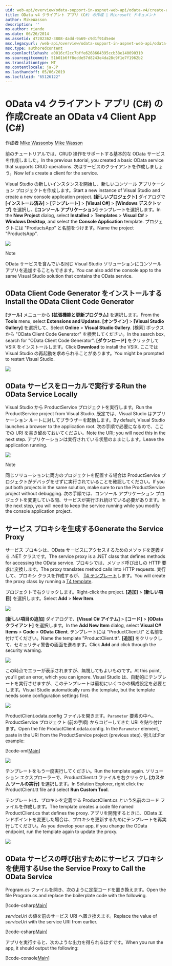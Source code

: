 ```yaml
---
uid: web-api/overview/odata-support-in-aspnet-web-api/odata-v4/create-an-odata-v4-client-app
title: OData v4 クライアント アプリ (C#) の作成 | Microsoft ドキュメント
author: MikeWasson
description: ''
ms.author: riande
ms.date: 06/26/2014
ms.assetid: 47202362-3808-4add-9a69-c9d1f91d5e4e
msc.legacyurl: /web-api/overview/odata-support-in-aspnet-web-api/odata-v4/create-an-odata-v4-client-app
msc.type: authoredcontent
ms.openlocfilehash: a0016cf2cc7bffe6268664395ccb38e140090310
ms.sourcegitcommit: 51b01b6ff8edde57d8243e4da28c9f1e7f1962b2
ms.translationtype: MT
ms.contentlocale: ja-JP
ms.lasthandoff: 05/06/2019
ms.locfileid: "65126122"
---
```

# <a name="create-an-odata-v4-client-app-c"></a><span data-ttu-id="99cfe-102">OData v4 クライアント アプリ (C#) の作成</span><span class="sxs-lookup"><span data-stu-id="99cfe-102">Create an OData v4 Client App (C#)</span></span>

<span data-ttu-id="99cfe-103">作成者 [Mike Wasson](https://github.com/MikeWasson)</span><span class="sxs-lookup"><span data-stu-id="99cfe-103">by [Mike Wasson](https://github.com/MikeWasson)</span></span>

<span data-ttu-id="99cfe-104">前のチュートリアルでは、CRUD 操作をサポートする基本的な OData サービスを作成しました。</span><span class="sxs-lookup"><span data-stu-id="99cfe-104">In the previous tutorial, you created a basic OData service that supports CRUD operations.</span></span> <span data-ttu-id="99cfe-105">次はサービスのクライアントを作成しましょう。</span><span class="sxs-lookup"><span data-stu-id="99cfe-105">Now let's create a client for the service.</span></span>

<span data-ttu-id="99cfe-106">Visual Studio の新しいインスタンスを開始し、新しいコンソール アプリケーション プロジェクトを作成します。</span><span class="sxs-lookup"><span data-stu-id="99cfe-106">Start a new instance of Visual Studio and create a new console application project.</span></span> <span data-ttu-id="99cfe-107">**[新しいプロジェクト]** ダイアログで **[インストール済み]** &gt; **[テンプレート]** &gt; **[Visual C#]** &gt; **[Windows デスクトップ]** を選択し、**[コンソール アプリケーション]** テンプレートを選択します。</span><span class="sxs-lookup"><span data-stu-id="99cfe-107">In the **New Project** dialog, select **Installed** &gt; **Templates** &gt; **Visual C#** &gt; **Windows Desktop**, and select the **Console Application** template.</span></span> <span data-ttu-id="99cfe-108">プロジェクトには &quot;ProductsApp&quot; と名前をつけます。</span><span class="sxs-lookup"><span data-stu-id="99cfe-108">Name the project &quot;ProductsApp&quot;.</span></span>

![](create-an-odata-v4-client-app/_static/image1.png)

> [!NOTE]
> <span data-ttu-id="99cfe-109">OData サービスを含んでいる同じ Visual Studio ソリューションにコンソール アプリを追加することもできます。</span><span class="sxs-lookup"><span data-stu-id="99cfe-109">You can also add the console app to the same Visual Studio solution that contains the OData service.</span></span>

## <a name="install-the-odata-client-code-generator"></a><span data-ttu-id="99cfe-110">OData Client Code Generator をインストールする</span><span class="sxs-lookup"><span data-stu-id="99cfe-110">Install the OData Client Code Generator</span></span>

<span data-ttu-id="99cfe-111">**[ツール]** メニューから **[拡張機能と更新プログラム]** を選択します。</span><span class="sxs-lookup"><span data-stu-id="99cfe-111">From the **Tools** menu, select **Extensions and Updates**.</span></span> <span data-ttu-id="99cfe-112">**[オンライン]** &gt; **[Visual Studio Gallery]** を選択して、</span><span class="sxs-lookup"><span data-stu-id="99cfe-112">Select **Online** &gt; **Visual Studio Gallery**.</span></span> <span data-ttu-id="99cfe-113">[検索] ボックスから &quot;OData Client Code Generator&quot; を検索してください。</span><span class="sxs-lookup"><span data-stu-id="99cfe-113">In the search box, search for &quot;OData Client Code Generator&quot;.</span></span> <span data-ttu-id="99cfe-114">**[ダウンロード]** をクリックして VSIX をインストールします。</span><span class="sxs-lookup"><span data-stu-id="99cfe-114">Click **Download** to install the VSIX.</span></span> <span data-ttu-id="99cfe-115">ここでは　Visual Studio の再起動を求められることがあります。</span><span class="sxs-lookup"><span data-stu-id="99cfe-115">You might be prompted to restart Visual Studio.</span></span>

[![](create-an-odata-v4-client-app/_static/image3.png)](create-an-odata-v4-client-app/_static/image2.png)

## <a name="run-the-odata-service-locally"></a><span data-ttu-id="99cfe-116">OData サービスをローカルで実行する</span><span class="sxs-lookup"><span data-stu-id="99cfe-116">Run the OData Service Locally</span></span>

<span data-ttu-id="99cfe-117">Visual Studio から ProductService プロジェクトを実行します。</span><span class="sxs-lookup"><span data-stu-id="99cfe-117">Run the ProductService project from Visual Studio.</span></span> <span data-ttu-id="99cfe-118">既定では、Visual Studio はアプリケーション ルートに対してブラウザーを起動します。</span><span class="sxs-lookup"><span data-stu-id="99cfe-118">By default, Visual Studio launches a browser to the application root.</span></span> <span data-ttu-id="99cfe-119">次の手順で必要になるので、ここでの URI を書き留めておいてください。</span><span class="sxs-lookup"><span data-stu-id="99cfe-119">Note the URI; you will need this in the next step.</span></span> <span data-ttu-id="99cfe-120">アプリケーションは実行されている状態のままにします。</span><span class="sxs-lookup"><span data-stu-id="99cfe-120">Leave the application running.</span></span>

![](create-an-odata-v4-client-app/_static/image4.png)

> [!NOTE]
> <span data-ttu-id="99cfe-121">同じソリューションに両方のプロジェクトを配置する場合は ProductService プロジェクトがデバッグをせずに実行されていることを確認してください。</span><span class="sxs-lookup"><span data-stu-id="99cfe-121">If you put both projects in the same solution, make sure to run the ProductService project without debugging.</span></span> <span data-ttu-id="99cfe-122">次の手順では、コンソール アプリケーション プロジェクトを変更している間、サービスが実行され続けている必要があります。</span><span class="sxs-lookup"><span data-stu-id="99cfe-122">In the next step, you will need to keep the service running while you modify the console application project.</span></span>

## <a name="generate-the-service-proxy"></a><span data-ttu-id="99cfe-123">サービス プロキシを生成する</span><span class="sxs-lookup"><span data-stu-id="99cfe-123">Generate the Service Proxy</span></span>

<span data-ttu-id="99cfe-124">サービス プロキシは、OData サービスにアクセスするためのメソッドを定義する .NET クラスです。</span><span class="sxs-lookup"><span data-stu-id="99cfe-124">The service proxy is a .NET class that defines methods for accessing the OData service.</span></span> <span data-ttu-id="99cfe-125">プロキシでは、メソッド呼び出しの HTTP 要求に変換します。</span><span class="sxs-lookup"><span data-stu-id="99cfe-125">The proxy translates method calls into HTTP requests.</span></span> <span data-ttu-id="99cfe-126">実行して、プロキシ クラスを作成するが、 [T4 テンプレート](https://msdn.microsoft.com/library/bb126445.aspx)します。</span><span class="sxs-lookup"><span data-stu-id="99cfe-126">You will create the proxy class by running a [T4 template](https://msdn.microsoft.com/library/bb126445.aspx).</span></span>

<span data-ttu-id="99cfe-127">プロジェクトで右クリックします。</span><span class="sxs-lookup"><span data-stu-id="99cfe-127">Right-click the project.</span></span> <span data-ttu-id="99cfe-128">**[追加]** &gt; **[新しい項目]** を選択します。</span><span class="sxs-lookup"><span data-stu-id="99cfe-128">Select **Add** &gt; **New Item**.</span></span>

![](create-an-odata-v4-client-app/_static/image5.png)

<span data-ttu-id="99cfe-129">**[新しい項目の追加]** ダイアログで、**[Visual C# アイテム]** &gt; **[コード]** &gt; **[OData クライアント]** を選択します。</span><span class="sxs-lookup"><span data-stu-id="99cfe-129">In the **Add New Item** dialog, select **Visual C# Items** &gt; **Code** &gt; **OData Client**.</span></span> <span data-ttu-id="99cfe-130">テンプレートには &quot;ProductClient.tt&quot; と名前を付けてください。</span><span class="sxs-lookup"><span data-stu-id="99cfe-130">Name the template &quot;ProductClient.tt&quot;.</span></span> <span data-ttu-id="99cfe-131">**[追加]** をクリックして、セキュリティ警告の画面を進めます。</span><span class="sxs-lookup"><span data-stu-id="99cfe-131">Click **Add** and click through the security warning.</span></span>

[![](create-an-odata-v4-client-app/_static/image7.png)](create-an-odata-v4-client-app/_static/image6.png)

<span data-ttu-id="99cfe-132">この時点でエラーが表示されますが、無視してもよいものです。</span><span class="sxs-lookup"><span data-stu-id="99cfe-132">At this point, you'll get an error, which you can ignore.</span></span> <span data-ttu-id="99cfe-133">Visual Studio は、自動的にテンプレートを実行させますが、このテンプレートは最初にいくつかの構成設定を必要とします。</span><span class="sxs-lookup"><span data-stu-id="99cfe-133">Visual Studio automatically runs the template, but the template needs some configuration settings first.</span></span>

[![](create-an-odata-v4-client-app/_static/image9.png)](create-an-odata-v4-client-app/_static/image8.png)

<span data-ttu-id="99cfe-134">ProductClient.odata.config ファイルを開きます。`Parameter` 要素の中へ、ProductService プロジェクト (前の手順) からコピーしてきた URI を貼り付けます。</span><span class="sxs-lookup"><span data-stu-id="99cfe-134">Open the file ProductClient.odata.config. In the `Parameter` element, paste in the URI from the ProductService project (previous step).</span></span> <span data-ttu-id="99cfe-135">例えば:</span><span class="sxs-lookup"><span data-stu-id="99cfe-135">For example:</span></span>

[!code-xml[Main](create-an-odata-v4-client-app/samples/sample1.xml)]

[![](create-an-odata-v4-client-app/_static/image11.png)](create-an-odata-v4-client-app/_static/image10.png)

<span data-ttu-id="99cfe-136">テンプレートをもう一度実行してください。</span><span class="sxs-lookup"><span data-stu-id="99cfe-136">Run the template again.</span></span> <span data-ttu-id="99cfe-137">ソリューション エクスプローラーで、ProductClient.tt ファイルを右クリックし **[カスタム ツールの実行]** を選択します。</span><span class="sxs-lookup"><span data-stu-id="99cfe-137">In Solution Explorer, right click the ProductClient.tt file and select **Run Custom Tool**.</span></span>

<span data-ttu-id="99cfe-138">テンプレートは、プロキシを定義する ProductClient.cs という名前のコード ファイルを作成します。</span><span class="sxs-lookup"><span data-stu-id="99cfe-138">The template creates a code file named ProductClient.cs that defines the proxy.</span></span> <span data-ttu-id="99cfe-139">アプリを開発するときに、OData エンドポイントを変更した場合は、プロキシを更新するためにテンプレートを再実行してください。</span><span class="sxs-lookup"><span data-stu-id="99cfe-139">As you develop your app, if you change the OData endpoint, run the template again to update the proxy.</span></span>

![](create-an-odata-v4-client-app/_static/image12.png)

## <a name="use-the-service-proxy-to-call-the-odata-service"></a><span data-ttu-id="99cfe-140">OData サービスの呼び出すためにサービス プロキシを使用する</span><span class="sxs-lookup"><span data-stu-id="99cfe-140">Use the Service Proxy to Call the OData Service</span></span>

<span data-ttu-id="99cfe-141">Program.cs ファイルを開き、次のように定型コードを置き換えます。</span><span class="sxs-lookup"><span data-stu-id="99cfe-141">Open the file Program.cs and replace the boilerplate code with the following.</span></span>

[!code-csharp[Main](create-an-odata-v4-client-app/samples/sample2.cs)]

<span data-ttu-id="99cfe-142">*serviceUri* の値を前のサービス URI へ置き換えます。</span><span class="sxs-lookup"><span data-stu-id="99cfe-142">Replace the value of *serviceUri* with the service URI from earlier.</span></span>

[!code-csharp[Main](create-an-odata-v4-client-app/samples/sample3.cs)]

<span data-ttu-id="99cfe-143">アプリを実行すると、次のような出力を得られるはずです。</span><span class="sxs-lookup"><span data-stu-id="99cfe-143">When you run the app, it should output the following:</span></span>

[!code-console[Main](create-an-odata-v4-client-app/samples/sample4.cmd)]
